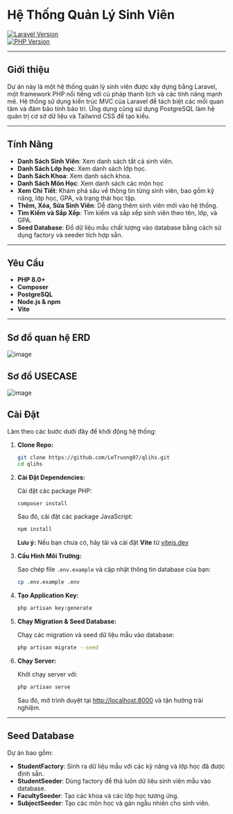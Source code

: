 # Hệ Thống Quản Lý Sinh Viên

[![Laravel Version](https://img.shields.io/badge/Laravel-9.x-red)](https://laravel.com)  
[![PHP Version](https://img.shields.io/badge/PHP-8.0%2B-blue)](https://www.php.net)  

---

## Giới thiệu

Dự án này là một hệ thống quản lý sinh viên được xây dựng bằng Laravel, một framework PHP nổi tiếng với cú pháp thanh lịch và các tính năng mạnh mẽ. Hệ thống sử dụng kiến trúc MVC của Laravel để tách biệt các mối quan tâm và đảm bảo tính bảo trì. Ứng dụng cũng sử dụng PostgreSQL làm hệ quản trị cơ sở dữ liệu và Tailwind CSS để tạo kiểu.


---

## Tính Năng

- **Danh Sách Sinh Viên**: Xem danh sách tất cả sinh viên.
- **Danh Sách Lớp học**: Xem danh sách lớp học.
- **Danh Sách Khoa**: Xem danh sách khoa.
- **Danh Sách Môn Học**: Xem danh sách các môn học
- **Xem Chi Tiết**: Khám phá sâu về thông tin từng sinh viên, bao gồm kỹ năng, lớp học, GPA, và trạng thái học tập.
- **Thêm, Xóa, Sửa Sinh Viên**: Dễ dàng thêm sinh viên mới vào hệ thống.
- **Tìm Kiếm và Sắp Xếp**: Tìm kiếm và sắp xếp sinh viên theo tên, lớp, và GPA.
- **Seed Database**: Đổ dữ liệu mẫu chất lượng vào database bằng cách sử dụng factory và seeder tích hợp sẵn.

---

## Yêu Cầu

- **PHP 8.0+**
- **Composer**
- **PostgreSQL**
- **Node.js & npm**
- **Vite**

---


## Sơ đồ quan hệ ERD
![image](https://github.com/user-attachments/assets/4af2aada-c443-4b8e-bb48-48ce4266284f)


## Sơ đồ USECASE
![image](https://github.com/user-attachments/assets/89245f4c-0a64-4fd7-b1e2-2d71a9f6c6dd)



## Cài Đặt

Làm theo các bước dưới đây để khởi động hệ thống:

1. **Clone Repo:**

   ```bash
   git clone https://github.com/LeTruong07/qlihs.git
   cd qlihs
   ```

2. **Cài Đặt Dependencies:**

   Cài đặt các package PHP:
   ```bash
   composer install
   ```
   Sau đó, cài đặt các package JavaScript:
   ```bash
   npm install
   ```
   **Lưu ý:** Nếu bạn chưa có, hãy tải và cài đặt **Vite** từ [vitejs.dev](https://vitejs.dev/)

3. **Cấu Hình Môi Trường:**

   Sao chép file `.env.example` và cập nhật thông tin database của bạn:
   ```bash
   cp .env.example .env
   ```

4. **Tạo Application Key:**

   ```bash
   php artisan key:generate
   ```

5. **Chạy Migration & Seed Database:**

   Chạy các migration và seed dữ liệu mẫu vào database:
   ```bash
   php artisan migrate --seed
   ```

6. **Chạy Server:**

   Khởi chạy server với:
   ```bash
   php artisan serve
   ```
   Sau đó, mở trình duyệt tại [http://localhost:8000](http://localhost:8000) và tận hưởng trải nghiệm.

---

## Seed Database

Dự án bao gồm:

- **StudentFactory**: Sinh ra dữ liệu mẫu với các kỹ năng và lớp học đã được định sẵn.
- **StudentSeeder**: Dùng factory để thả luôn dữ liệu sinh viên mẫu vào database.
- **FacultySeeder**: Tạo các khoa và các lớp học tương ứng.
- **SubjectSeeder**: Tạo các môn học và gán ngẫu nhiên cho sinh viên.

